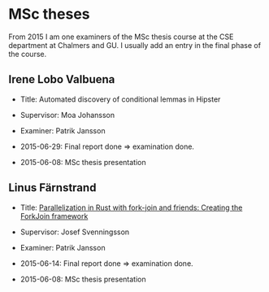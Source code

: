 # MSc theses

From 2015 I am one examiners of the MSc thesis course at the CSE department at Chalmers and GU. I usually add an entry in the final phase of the course.

## Irene Lobo Valbuena

* Title: Automated discovery of conditional lemmas in Hipster
* Supervisor: Moa Johansson
* Examiner: Patrik Jansson

* 2015-06-29: Final report done => examination done.
* 2015-06-08: MSc thesis presentation

## Linus Färnstrand

* Title: [Parallelization in Rust with fork-join and friends: Creating the ForkJoin framework](http://studentarbeten.chalmers.se/publication/219016-parallelization-in-rust-with-fork-join-and-friends-creating-the-fork-join-framework)
* Supervisor: Josef Svenningsson
* Examiner: Patrik Jansson

* 2015-06-14: Final report done => examination done.
* 2015-06-08: MSc thesis presentation
